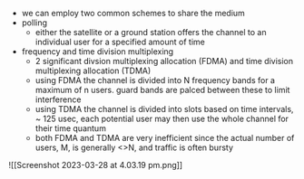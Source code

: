 
- we can employ two common schemes to share the medium 
- polling 
	- either the satellite or a ground station offers the channel to an individual user for a specified amount of time 
- frequency and time division multiplexing 
	- 2 significant divsion multiplexing allocation (FDMA) and time division multiplexing allocation (TDMA)
	- using FDMA the channel is divided into N frequency bands for a maximum of n users. guard bands are palced between these to limit interference 
	- using TDMA the channel is divided into slots based on time intervals, ~ 125 usec, each potential user may then use the whole channel for their time quantum 
	- both FDMA and TDMA are very inefficient since the actual number of users, M, is generally <<N or >>N, and traffic is often bursty 

![[Screenshot 2023-03-28 at 4.03.19 pm.png]]